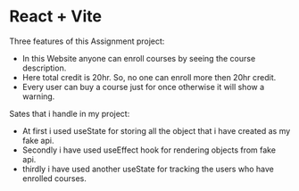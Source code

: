 # React + Vite

Three features of this Assignment project:

- In this Website anyone can enroll courses by seeing the course description.
- Here total credit is 20hr. So, no one can enroll more then 20hr credit.
- Every user can buy a course just for once otherwise it will show a warning.

Sates that i handle in my project:

- At first i used useState for storing all the object that i have created as my fake api.
- Secondly i have used useEffect hook for rendering objects from fake api.
- thirdly i have used another useState for tracking the users who have enrolled courses.
